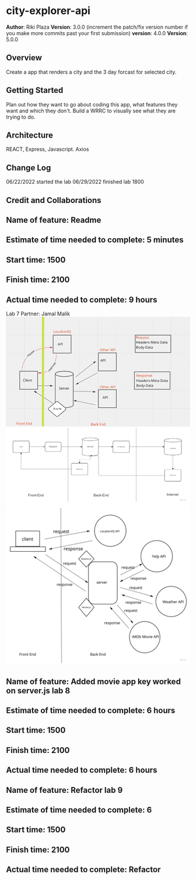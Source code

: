 # city-explorer-api

**Author**: Riki Plaza
**Version**: 3.0.0 (increment the patch/fix version number if you make more commits past your first submission)
**version**: 4.0.0
**Version**: 5.0.0

## Overview
<!-- Provide a high level overview of what this application is and why you are building it, beyond the fact that it's an assignment for this class. (i.e. What's your problem domain?) -->
Create a app that renders a city and the 3 day forcast for selected city.

## Getting Started
<!-- What are the steps that a user must take in order to build this app on their own machine and get it running? -->
Plan out how they want to go about coding this app, what features they want and which they don't. Build a WRRC to visually see what they are trying to do.

## Architecture
<!-- Provide a detailed description of the application design. What technologies (languages, libraries, etc) you're using, and any other relevant design information. -->
REACT, Express, Javascript. Axios

## Change Log
<!-- Use this area to document the iterative changes made to your application as each feature is successfully implemented. Use time stamps. Here's an example:

01-01-2001 4:59pm - Application now has a fully-functional express server, with a GET route for the location resource. -->
06/22/2022 started the lab
06/29/2022 finished lab 1800

## Credit and Collaborations
<!-- Give credit (and a link) to other people or resources that helped you build this application. -->

## Name of feature: Readme

## Estimate of time needed to complete: 5 minutes

## Start time: 1500

## Finish time: 2100

## Actual time needed to complete: 9 hours


Lab 7 Partner: Jamal Malik
![lab07](./img/img/lab7WRRC.png)
![lab08](./img/img/Lab08.jpg)
![lab09](./img/img/lab09.jpeg)

## Name of feature: Added movie app key worked on server.js lab 8 

## Estimate of time needed to complete: 6 hours

## Start time: 1500

## Finish time: 2100

## Actual time needed to complete: 6 hours

## Name of feature: Refactor lab 9

## Estimate of time needed to complete: 6 

## Start time: 1500

## Finish time: 2100

## Actual time needed to complete: Refactor
